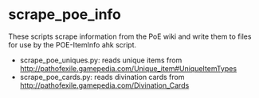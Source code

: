 # scrape_poe_info

These scripts scrape information from the PoE wiki and write them to files for use by the POE-ItemInfo ahk script.

- scrape_poe_uniques.py: reads unique items from http://pathofexile.gamepedia.com/Unique_item#UniqueItemTypes
- scrape_poe_cards.py: reads divination cards from http://pathofexile.gamepedia.com/Divination_Cards
